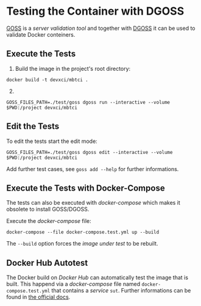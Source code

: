 # Testing the Container with DGOSS

[GOSS](https://github.com/aelsabbahy/goss) is a *server validation tool* and together with [DGOSS](https://github.com/aelsabbahy/goss/tree/master/extras/dgoss) it can be used to validate Docker conteiners.

## Execute the Tests

1. Build the image in the project's root directory:
```shell
docker build -t devxci/mbtci .
```
2. 
```shell
GOSS_FILES_PATH=./test/goss dgoss run --interactive --volume $PWD:/project devxci/mbtci
```

## Edit the Tests

To edit the tests start the edit mode:
```shell
GOSS_FILES_PATH=./test/goss dgoss edit --interactive --volume $PWD:/project devxci/mbtci
```
Add further test cases, see `goss add --help` for further informations.

## Execute the Tests with Docker-Compose

The tests can also be executed with *docker-compose* which makes it obsolete to install GOSS/DGOSS.

Execute the *docker-compose* file:
```
docker-compose --file docker-compose.test.yml up --build
```

The `--build` option forces the *image under test* to be rebuilt.

## Docker Hub Autotest

The Docker build on *Docker Hub* can automatically test the image that is built. This happend via a *docker-compose* file named `docker-compose.test.yml` that contains a *service* `sut`.
Further informations can be found in [the official docs](https://docs.docker.com/docker-hub/builds/automated-testing/).

